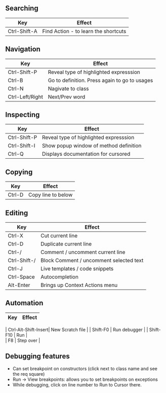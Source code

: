 ## Searching

| Key                  | Effect                             |
| -------------------- | ---------------------------------- |
| Ctrl-Shift-A         | Find Action - to learn the shortcuts |

## Navigation

| Key                  | Effect                             |
| -------------------- | ---------------------------------- |
| Ctrl-Shift-P         | Reveal type of highlighted expresssion |
| Ctrl-B               | Go to definition. Press again to go to usages |
| Ctrl-N               | Nagivate to class                   |
| Ctrl-Left/Right      | Next/Prev word                      |



## Inspecting

| Key                  | Effect                             |
| -------------------- | ---------------------------------- |
| Ctrl-Shift-P         | Reveal type of highlighted expresssion |
| Ctrl-Shift-I         | Show popup window of method definition |
| Ctrl-Q               | Displays documentation for cursored |

## Copying

| Key                  | Effect                             |
| -------------------- | ---------------------------------- |
| Ctrl-D               | Copy line to below |

## Editing

| Key                  | Effect                             |
| -------------------- | ---------------------------------- |
| Ctrl-X               | Cut current line                   |
| Ctrl-D               | Duplicate current line             |
| Ctrl-/               | Comment / uncomment current line|
| Ctrl-Shift-/         | Block Comment / uncomment selected text |
| Ctrl-J               | Live templates / code snippets |
| Ctrl-Space           | Autocompletion                 |
| Alt-Enter            | Brings up Context Actions menu |


## Automation

| Key                  | Effect                             |
| -------------------- | ---------------------------------- |

| Ctrl-Alt-Shift-Insert| New Scratch file               |
| Shift-F0             | Run debugger                   |
| Shift-F10            | Run                            |  
| F8                   | Step  over                     |



## Debugging features

* Can set breakpoint on constructors (click next to class name and see the req square)
* Run -> View breakpoints: allows you to set breakpoints on exceptions
* While debugging, click on line number to Run to Cursor there.


